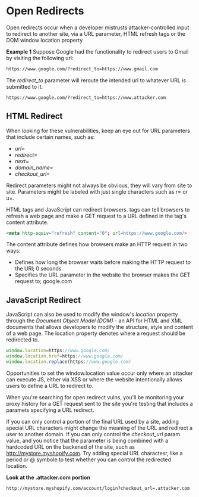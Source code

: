 # Open Redirects

Open redirects occur when a developer mistrusts attacker-controlled input to redirect to another site, via a URL parameter, 
HTML <meta> refresh tags or the DOM window location property

**Example 1**
Suppose Google had the functionality to redirect users to Gmail by visiting the following url:
```HTML
https://www.google.com/?redirect_to=https://www.gmail.com
```
The *redirect_to* parameter will reroute the intended url to whatever URL is submitted to it.

```HTML
https://www.google.com/?redirect_to=https://www.attacker.com
```
## HTML Redirect
When looking for these vulnerabilities, keep an eye out for URL parameters that include certain names, such as:
- *url=*
- *redirect=*
- *next=*
- *domain_name=*
- *checkout_url=*

Redirect parameters might not always be obvious, they will vary from site to site. Parameters might be labeled with just single characters
such as r= or u=.


HTML <meta> tags and JavaScript can redirect browsers. <meta> tags can tell browsers to refresh a web page and make a GET request to a URL
defined in the tag's content attribute.
``` HTML
<meta http-equiv="refresh" content="0"; url=https://www.google.com/>
```
The content attribute defines how browsers make an HTTP request in two ways:
- Defines how long the browser waits before making the HTTP request to the URl; 0 seconds
- Specifies the URL parameter in the website the browser makes the GET request to; google.com

## JavaScript Redirect
JavaScript can also be used to modify the window's *location* property through the *Document Object Model (DOM)* - an API for HTML and XML 
documents that allows developers to modify the structure, style and content of a web page. The location property denotes where a request should be
redirected to.

```JavaScript
window.location=https://www.google.com/
window.location.href=https://www.google.com/
window.location.replace(https://www.google.com)
```

Opportunities to set the window.location value occur only where an attacker can execute JS, either via XSS or where the website intentionally allows
users to define a URL to redirect to.

When you're searching for open redirect vulns, you'll be monitoring your proxy history for a GET request sent to the site you're testing that includes a 
paramets specifying a URL redirect.

If you can only control a portion of the final URL used by a site, adding special URL characters might change the meaning of the URL and redirect a user
to another domain. If you can only control the *checkout_url* param value, and you notice that the parameter is being combined with a hardcoded URL on the 
backened of the site, such as http://mystore.myshopify.com. Try adding special URL charactesr, like a period or @ symbole to test whether you can control
the redirected location.

**Look at the .attacker.com portion**
``` HTML
http://mystore.myshopify.com/account/login?checkout_url=.attacker.com
```
